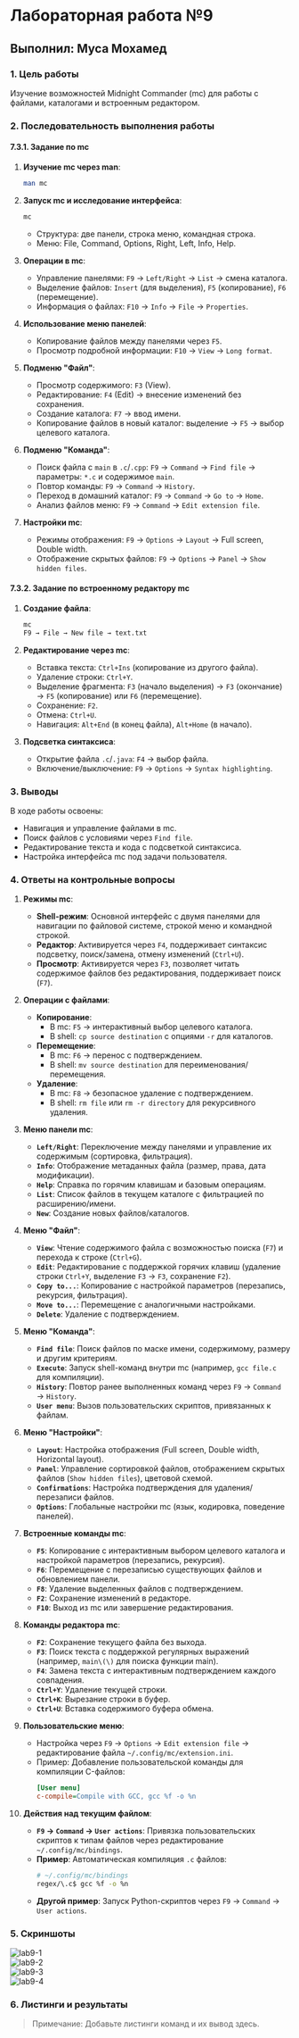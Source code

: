 # Лабораторная работа №9  
## Выполнил: Муса Мохамед  

### 1. Цель работы  
Изучение возможностей Midnight Commander (mc) для работы с файлами, каталогами и встроенным редактором.

### 2. Последовательность выполнения работы  
#### 7.3.1. Задание по mc  
1. **Изучение mc через man**:  
   ```bash
   man mc
   ```  
2. **Запуск mc и исследование интерфейса**:  
   ```bash
   mc
   ```  
   - Структура: две панели, строка меню, командная строка.  
   - Меню: File, Command, Options, Right, Left, Info, Help.  

3. **Операции в mc**:  
   - Управление панелями: `F9` → `Left/Right` → `List` → смена каталога.  
   - Выделение файлов: `Insert` (для выделения), `F5` (копирование), `F6` (перемещение).  
   - Информация о файлах: `F10` → `Info` → `File` → `Properties`.  

4. **Использование меню панелей**:  
   - Копирование файлов между панелями через `F5`.  
   - Просмотр подробной информации: `F10` → `View` → `Long format`.  

5. **Подменю "Файл"**:  
   - Просмотр содержимого: `F3` (View).  
   - Редактирование: `F4` (Edit) → внесение изменений без сохранения.  
   - Создание каталога: `F7` → ввод имени.  
   - Копирование файлов в новый каталог: выделение → `F5` → выбор целевого каталога.  

6. **Подменю "Команда"**:  
   - Поиск файла с `main` в `.c`/`.cpp`: `F9` → `Command` → `Find file` → параметры: `*.c` и содержимое `main`.  
   - Повтор команды: `F9` → `Command` → `History`.  
   - Переход в домашний каталог: `F9` → `Command` → `Go to` → `Home`.  
   - Анализ файлов меню: `F9` → `Command` → `Edit extension file`.  

7. **Настройки mc**:  
   - Режимы отображения: `F9` → `Options` → `Layout` → Full screen, Double width.  
   - Отображение скрытых файлов: `F9` → `Options` → `Panel` → `Show hidden files`.  

#### 7.3.2. Задание по встроенному редактору mc  
1. **Создание файла**:  
   ```bash
   mc
   F9 → File → New file → text.txt
   ```  
2. **Редактирование через mc**:  
   - Вставка текста: `Ctrl+Ins` (копирование из другого файла).  
   - Удаление строки: `Ctrl+Y`.  
   - Выделение фрагмента: `F3` (начало выделения) → `F3` (окончание) → `F5` (копирование) или `F6` (перемещение).  
   - Сохранение: `F2`.  
   - Отмена: `Ctrl+U`.  
   - Навигация: `Alt+End` (в конец файла), `Alt+Home` (в начало).  

3. **Подсветка синтаксиса**:  
   - Открытие файла `.c`/`.java`: `F4` → выбор файла.  
   - Включение/выключение: `F9` → `Options` → `Syntax highlighting`.  

### 3. Выводы  
В ходе работы освоены:  
- Навигация и управление файлами в mc.  
- Поиск файлов с условиями через `Find file`.  
- Редактирование текста и кода с подсветкой синтаксиса.  
- Настройка интерфейса mc под задачи пользователя.  

### 4. Ответы на контрольные вопросы  
1. **Режимы mc**:  
   - **Shell-режим**: Основной интерфейс с двумя панелями для навигации по файловой системе, строкой меню и командной строкой.  
   - **Редактор**: Активируется через `F4`, поддерживает синтаксис подсветку, поиск/замена, отмену изменений (`Ctrl+U`).  
   - **Просмотр**: Активируется через `F3`, позволяет читать содержимое файлов без редактирования, поддерживает поиск (`F7`).  

2. **Операции с файлами**:  
   - **Копирование**:  
     - В mc: `F5` → интерактивный выбор целевого каталога.  
     - В shell: `cp source destination` с опциями `-r` для каталогов.  
   - **Перемещение**:  
     - В mc: `F6` → перенос с подтверждением.  
     - В shell: `mv source destination` для переименования/перемещения.  
   - **Удаление**:  
     - В mc: `F8` → безопасное удаление с подтверждением.  
     - В shell: `rm file` или `rm -r directory` для рекурсивного удаления.  

3. **Меню панели mc**:  
   - **`Left/Right`**: Переключение между панелями и управление их содержимым (сортировка, фильтрация).  
   - **`Info`**: Отображение метаданных файла (размер, права, дата модификации).  
   - **`Help`**: Справка по горячим клавишам и базовым операциям.  
   - **`List`**: Список файлов в текущем каталоге с фильтрацией по расширению/имени.  
   - **`New`**: Создание новых файлов/каталогов.  

4. **Меню "Файл"**:  
   - **`View`**: Чтение содержимого файла с возможностью поиска (`F7`) и перехода к строке (`Ctrl+G`).  
   - **`Edit`**: Редактирование с поддержкой горячих клавиш (удаление строки `Ctrl+Y`, выделение `F3` → `F3`, сохранение `F2`).  
   - **`Copy to...`**: Копирование с настройкой параметров (перезапись, рекурсия, фильтрация).  
   - **`Move to...`**: Перемещение с аналогичными настройками.  
   - **`Delete`**: Удаление с подтверждением.  

5. **Меню "Команда"**:  
   - **`Find file`**: Поиск файлов по маске имени, содержимому, размеру и другим критериям.  
   - **`Execute`**: Запуск shell-команд внутри mc (например, `gcc file.c` для компиляции).  
   - **`History`**: Повтор ранее выполненных команд через `F9` → `Command` → `History`.  
   - **`User menu`**: Вызов пользовательских скриптов, привязанных к файлам.  

6. **Меню "Настройки"**:  
   - **`Layout`**: Настройка отображения (Full screen, Double width, Horizontal layout).  
   - **`Panel`**: Управление сортировкой файлов, отображением скрытых файлов (`Show hidden files`), цветовой схемой.  
   - **`Confirmations`**: Настройка подтверждения для удаления/перезаписи файлов.  
   - **`Options`**: Глобальные настройки mc (язык, кодировка, поведение панелей).  

7. **Встроенные команды mc**:  
   - **`F5`**: Копирование с интерактивным выбором целевого каталога и настройкой параметров (перезапись, рекурсия).  
   - **`F6`**: Перемещение с перезаписью существующих файлов и обновлением панели.  
   - **`F8`**: Удаление выделенных файлов с подтверждением.  
   - **`F2`**: Сохранение изменений в редакторе.  
   - **`F10`**: Выход из mc или завершение редактирования.  

8. **Команды редактора mc**:  
   - **`F2`**: Сохранение текущего файла без выхода.  
   - **`F3`**: Поиск текста с поддержкой регулярных выражений (например, `main\(\)` для поиска функции main).  
   - **`F4`**: Замена текста с интерактивным подтверждением каждого совпадения.  
   - **`Ctrl+Y`**: Удаление текущей строки.  
   - **`Ctrl+K`**: Вырезание строки в буфер.  
   - **`Ctrl+U`**: Вставка содержимого буфера обмена.  

9. **Пользовательские меню**:  
   - Настройка через `F9` → `Options` → `Edit extension file` → редактирование файла `~/.config/mc/extension.ini`.  
   - Пример: Добавление пользовательской команды для компиляции C-файлов:  
     ```ini
     [User menu]
     c-compile=Compile with GCC, gcc %f -o %n
     ```  

10. **Действия над текущим файлом**:  
    - **`F9` → `Command` → `User actions`**: Привязка пользовательских скриптов к типам файлов через редактирование `~/.config/mc/bindings`.  
    - **Пример**: Автоматическая компиляция `.c` файлов:  
      ```bash
      # ~/.config/mc/bindings
      regex/\.c$ gcc %f -o %n
      ```  
    - **Другой пример**: Запуск Python-скриптов через `F9` → `Command` → `User actions`.  

### 5. Скриншоты  
![lab9-1](images/lab9-1.png)  
![lab9-2](images/lab9-2.png)  
![lab9-3](images/lab9-3.png)  
![lab9-4](images/lab9-4.png)  

### 6. Листинги и результаты  
> Примечание: Добавьте листинги команд и их вывод здесь.
